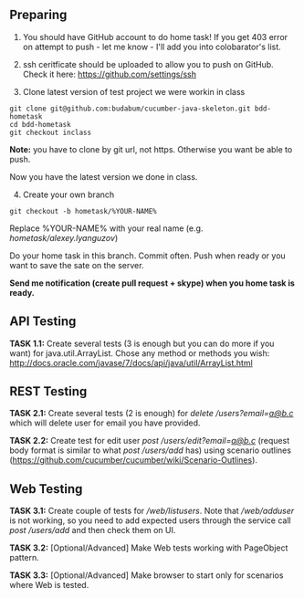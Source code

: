 ## Preparing

1. You should have GitHub account to do home task!
If you get 403 error on attempt to push - let me know - I'll add you into colobarator's list.

2. ssh ceritficate should be uploaded to allow you to push on GitHub. Check it here: https://github.com/settings/ssh
3. Clone latest version of test project we were workin in class
  ```
  git clone git@github.com:budabum/cucumber-java-skeleton.git bdd-hometask
  cd bdd-hometask
  git checkout inclass
  ```
  
  **Note:** you have to clone by git url, not https. Otherwise you want be able to push.
  
  Now you have the latest version we done in class.
  
4. Create your own branch
  ```
  git checkout -b hometask/%YOUR-NAME%
  ```
  Replace %YOUR-NAME% with your real name (e.g. *hometask/alexey.lyanguzov*)
  
  Do your home task in this branch. Commit often. Push when ready or you want to save the sate on the server.
  
  **Send me notification (create pull request + skype) when you home task is ready.**

## API Testing

**TASK 1.1:** Create several tests (3 is enough but you can do more if you want) for java.util.ArrayList. Chose any method or methods you wish: http://docs.oracle.com/javase/7/docs/api/java/util/ArrayList.html

## REST Testing

**TASK 2.1:** Create several tests (2 is enough) for *delete /users?email=a@b.c* which will delete user for email you have provided.

**TASK 2.2:** Create test for edit user *post /users/edit?email=a@b.c* (request body format is similar to what *post /users/add* has) using scenario outlines (https://github.com/cucumber/cucumber/wiki/Scenario-Outlines).

## Web Testing

**TASK 3.1:** Create couple of tests for */web/listusers*. Note that */web/adduser* is not working, so you need to add expected users through the service call *post /users/add* and then check them on UI.

**TASK 3.2:** [Optional/Advanced] Make Web tests working with PageObject pattern.

**TASK 3.3:** [Optional/Advanced] Make browser to start only for scenarios where Web is tested.


